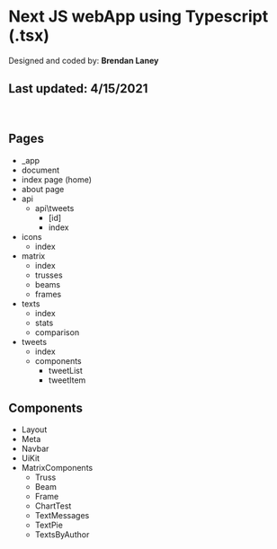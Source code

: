 # Next JS webApp using Typescript (.tsx)

Designed and coded by: **Brendan Laney**
</br>

## Last updated: 4/15/2021

</br>

## Pages

* _app
* document
* index page (home)
* about page
* api
  * api\tweets
    * [id]
    * index
* icons
  * index
* matrix
  * index
  * trusses
  * beams
  * frames
* texts
  * index
  * stats
  * comparison
* tweets
  * index
  * components
    * tweetList
    * tweetItem

## Components

* Layout
* Meta
* Navbar
* UiKit
* MatrixComponents
  * Truss
  * Beam
  * Frame
  * ChartTest
  * TextMessages
  * TextPie
  * TextsByAuthor
